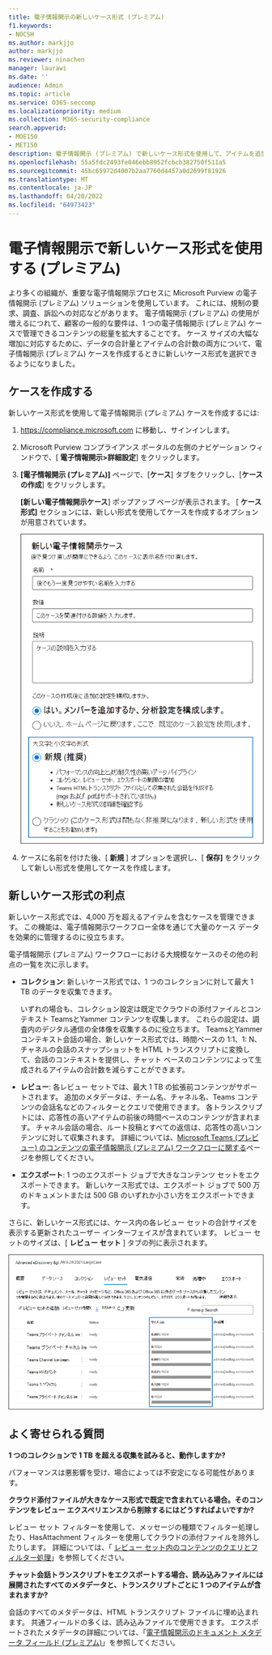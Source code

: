 ```yaml
---
title: 電子情報開示の新しいケース形式 (プレミアム)
f1.keywords:
- NOCSH
ms.author: markjjo
author: markjjo
ms.reviewer: ninachen
manager: laurawi
ms.date: ''
audience: Admin
ms.topic: article
ms.service: O365-seccomp
ms.localizationpriority: medium
ms.collection: M365-security-compliance
search.appverid:
- MOE150
- MET150
description: 電子情報開示 (プレミアム) で新しいケース形式を使用して、アイテムを追加してセットを確認し、その他の増加した制限や新機能を利用できるようにします。
ms.openlocfilehash: 55a5fdc2493fe046ebb8952fcbcb382750f511a5
ms.sourcegitcommit: 45bc65972d4007b2aa7760d4457a0d2699f81926
ms.translationtype: MT
ms.contentlocale: ja-JP
ms.lasthandoff: 04/20/2022
ms.locfileid: "64973423"
---
```

# <a name="use-the-new-case-format-in-ediscovery-premium"></a>電子情報開示で新しいケース形式を使用する (プレミアム)

より多くの組織が、重要な電子情報開示プロセスに Microsoft Purview の電子情報開示 (プレミアム) ソリューションを使用しています。 これには、規制の要求、調査、訴訟への対応などがあります。 電子情報開示 (プレミアム) の使用が増えるにつれて、顧客の一般的な要件は、1 つの電子情報開示 (プレミアム) ケースで管理できるコンテンツの総量を拡大することです。 ケース サイズの大幅な増加に対応するために、データの合計量とアイテムの合計数の両方について、電子情報開示 (プレミアム) ケースを作成するときに新しいケース形式を選択できるようになりました。  

## <a name="create-a-case"></a>ケースを作成する

新しいケース形式を使用して電子情報開示 (プレミアム) ケースを作成するには:

1. <https://compliance.microsoft.com> に移動し、サインインします。

2. Microsoft Purview コンプライアンス ポータルの左側のナビゲーション ウィンドウで、[ **電子情報開示>詳細設定**] をクリックします。

3. **[電子情報開示 (プレミアム)]** ページで、[**ケース**] タブをクリックし、[**ケースの作成**] をクリックします。

   **[新しい電子情報開示ケース**] ポップアップ ページが表示されます。 [ **ケース形式]** セクションには、新しい形式を使用してケースを作成するオプションが用意されています。

   ![[新しい電子情報開示ケース] ページの [新しいケース形式] オプション。](..\media\AeDNewCaseFormat1.png)

4. ケースに名前を付けた後、[ **新規** ] オプションを選択し、[ **保存]** をクリックして新しい形式を使用してケースを作成します。

## <a name="benefits-of-the-new-case-format"></a>新しいケース形式の利点

新しいケース形式では、4,000 万を超えるアイテムを含むケースを管理できます。 この機能は、電子情報開示ワークフロー全体を通じて大量のケース データを効果的に管理するのに役立ちます。

電子情報開示 (プレミアム) ワークフローにおける大規模なケースのその他の利点の一覧を次に示します。

- **コレクション**: 新しいケース形式では、1 つのコレクションに対して最大 1 TB のデータを収集できます。

   いずれの場合も、コレクション設定は既定でクラウドの添付ファイルとコンテキスト TeamsとYammer コンテンツを収集します。 これらの設定は、調査内のデジタル通信の全体像を収集するのに役立ちます。 TeamsとYammerコンテキスト会話の場合、新しいケース形式では、時間ベースの 1:1、1: N、チャネルの会話のスナップショットを HTML トランスクリプトに変換して、会話のコンテキストを提供し、チャット ベースのコンテンツによって生成されるアイテムの合計数を減らすことができます。  

- **レビュー**: 各レビュー セットでは、最大 1 TB の拡張前コンテンツがサポートされます。 追加のメタデータは、チーム名、チャネル名、Teams コンテンツの会話名などのフィルターとクエリで使用できます。 各トランスクリプトには、応答性の高いアイテムの前後の時間ベースのコンテンツが含まれます。 チャネル会話の場合、ルート投稿とすべての返信は、応答性の高いコンテンツに対して収集されます。 詳細については、[Microsoft Teams (プレビュー) のコンテンツの電子情報開示 (プレミアム) ワークフローに関する](teams-workflow-in-advanced-ediscovery.md)ページを参照してください。

- **エクスポート**: 1 つのエクスポート ジョブで大きなコンテンツ セットをエクスポートできます。 新しいケース形式では、エクスポート ジョブで 500 万のドキュメントまたは 500 GB のいずれか小さい方をエクスポートできます。

さらに、新しいケース形式には、ケース内の各レビュー セットの合計サイズを表示する更新されたユーザー インターフェイスが含まれています。 レビュー セットのサイズは、[ **レビュー セット** ] タブの列に表示されます。

![電子情報開示 (プレミアム) ユーザー インターフェイスの新しいレビュー セットの統計情報。](..\media\LargeCaseUI.png)

## <a name="frequently-asked-questions"></a>よく寄せられる質問

**1 つのコレクションで 1 TB を超える収集を試みると、動作しますか?**

パフォーマンスは悪影響を受け、場合によっては不安定になる可能性があります。

**クラウド添付ファイルが大きなケース形式で既定で含まれている場合。そのコンテンツをレビュー エクスペリエンスから削除するにはどうすればよいですか?**  

レビュー セット フィルターを使用して、メッセージの種類でフィルター処理したり、HasAttachment フィルターを使用してクラウドの添付ファイルを除外したりします。 詳細については、「 [レビュー セット内のコンテンツのクエリとフィルター処理](review-set-search.md)」を参照してください。

**チャット会話トランスクリプトをエクスポートする場合、読み込みファイルには展開されたすべてのメタデータと、トランスクリプトごとに 1 つのアイテムが含まれますか?**

会話のすべてのメタデータは、HTML トランスクリプト ファイルに埋め込まれます。  共通フィールドの多くは、読み込みファイルで使用できます。 エクスポートされたメタデータの詳細については、「[電子情報開示のドキュメント メタデータ フィールド (プレミアム)](document-metadata-fields-in-Advanced-eDiscovery.md)」を参照してください。

